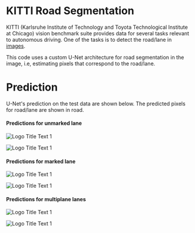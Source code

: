 # KITTI Road Segmentation

KITTI (Karlsruhe Institute of Technology and Toyota Technological Institute at Chicago)
vision benchmark suite provides data for several tasks relevant to autonomous driving. One of the tasks is to detect the road/lane in [images](http://www.cvlibs.net/datasets/kitti/eval_road.php "image data"). 

This code uses a custom U-Net architecture for road segmentation in the image, i.e, estimating pixels that correspond to the road/lane. 

# Prediction

U-Net's prediction on the test data are shown below. The predicted pixels for road/lane are shown in road.

#### Predictions for unmarked lane
![](https://github.com/rsenth/KITTI_road_segmentation/blob/master/test_image/uu_000002.jpg "Logo Title Text 1")

![](https://github.com/rsenth/KITTI_road_segmentation/blob/master/test_image/uu_000032.jpg "Logo Title Text 1")




#### Predictions for marked lane
![](https://github.com/rsenth/KITTI_road_segmentation/blob/master/test_image/um_000015.jpg "Logo Title Text 1")

![](https://github.com/rsenth/KITTI_road_segmentation/blob/master/test_image/um_000057.jpg "Logo Title Text 1")





#### Predictions for multiplane lanes
![](https://github.com/rsenth/KITTI_road_segmentation/blob/master/test_image/umm_000017.jpg "Logo Title Text 1")

![](https://github.com/rsenth/KITTI_road_segmentation/blob/master/test_image/umm_000056.jpg "Logo Title Text 1")
